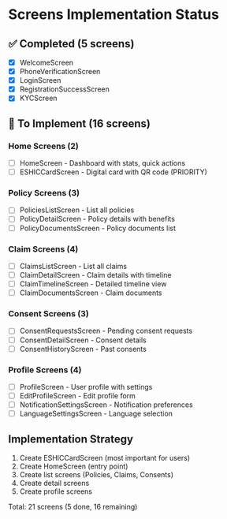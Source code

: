 # Screens Implementation Status

## ✅ Completed (5 screens)
- [x] WelcomeScreen
- [x] PhoneVerificationScreen  
- [x] LoginScreen
- [x] RegistrationSuccessScreen
- [x] KYCScreen

## 🔨 To Implement (16 screens)

### Home Screens (2)
- [ ] HomeScreen - Dashboard with stats, quick actions
- [ ] ESHICCardScreen - Digital card with QR code (PRIORITY)

### Policy Screens (3)
- [ ] PoliciesListScreen - List all policies
- [ ] PolicyDetailScreen - Policy details with benefits
- [ ] PolicyDocumentsScreen - Policy documents list

### Claim Screens (4)
- [ ] ClaimsListScreen - List all claims
- [ ] ClaimDetailScreen - Claim details with timeline
- [ ] ClaimTimelineScreen - Detailed timeline view
- [ ] ClaimDocumentsScreen - Claim documents

### Consent Screens (3)
- [ ] ConsentRequestsScreen - Pending consent requests
- [ ] ConsentDetailScreen - Consent details
- [ ] ConsentHistoryScreen - Past consents

### Profile Screens (4)
- [ ] ProfileScreen - User profile with settings
- [ ] EditProfileScreen - Edit profile form
- [ ] NotificationSettingsScreen - Notification preferences
- [ ] LanguageSettingsScreen - Language selection

## Implementation Strategy
1. Create ESHICCardScreen (most important for users)
2. Create HomeScreen (entry point)
3. Create list screens (Policies, Claims, Consents)
4. Create detail screens
5. Create profile screens

Total: 21 screens (5 done, 16 remaining)
